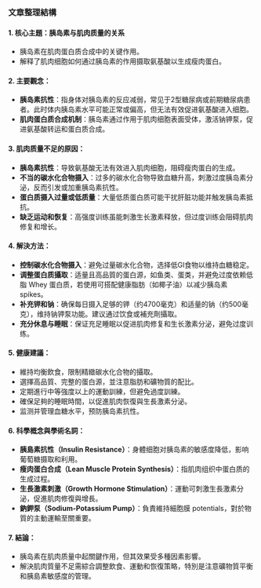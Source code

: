 ### 文章整理結構

#### 1. 核心主題：胰岛素与肌肉质量的关系
- 胰岛素在肌肉蛋白质合成中的关键作用。
- 解释了肌肉细胞如何通过胰岛素的作用摄取氨基酸以生成瘦肉蛋白。

#### 2. 主要觀念：
- **胰岛素抗性**：指身体对胰岛素的反应减弱，常见于2型糖尿病或前期糖尿病患者。此时体内胰岛素水平可能正常或偏高，但无法有效促进氨基酸进入细胞。
- **肌肉蛋白质合成机制**：胰岛素通过作用于肌肉细胞表面受体，激活钠钾泵，促进氨基酸转运和蛋白质合成。

#### 3. 肌肉质量不足的原因：
- **胰岛素抗性**：导致氨基酸无法有效进入肌肉细胞，阻碍瘦肉蛋白的生成。
- **不当的碳水化合物摄入**：过多的碳水化合物导致血糖升高，刺激过度胰岛素分泌，反而引发或加重胰岛素抗性。
- **蛋白质摄入过量或低质量**：大量低质蛋白质可能干扰肝脏功能并触发胰岛素抵抗。
- **缺乏运动和恢复**：高强度训练虽能刺激生长激素释放，但过度训练会阻碍肌肉修复和增长。

#### 4. 解決方法：
- **控制碳水化合物摄入**：避免过量碳水化合物，选择低GI食物以维持血糖稳定。
- **调整蛋白质攝取**：适量且高品質的蛋白源，如鱼类、蛋类，并避免过度依赖低脂 Whey 蛋白质，若使用可搭配健康脂肪（如椰子油）以减少胰岛素 spikes。
- **补充钾和钠**：确保每日摄入足够的钾（约4700毫克）和适量的钠（约500毫克），维持钠钾泵功能。建议通过饮食或補充劑攝取。
- **充分休息与睡眠**：保证充足睡眠以促进肌肉修复和生长激素分泌，避免过度训练。

#### 5. 健康建議：
- 維持均衡飲食，限制精緻碳水化合物的攝取。
- 選擇高品質、完整的蛋白源，並注意脂肪和礦物質的配比。
- 定期進行中等強度以上的運動訓練，但避免過度訓練。
- 確保足夠的睡眠時間，以促進肌肉恢復與生長激素分泌。
- 监测并管理血糖水平，预防胰岛素抗性。

#### 6. 科學概念與學術名詞：
- **胰島素抗性（Insulin Resistance）**：身體细胞对胰岛素的敏感度降低，影响葡萄糖摄取和利用。
- **瘦肉蛋白合成（Lean Muscle Protein Synthesis）**：指肌肉组织中蛋白质的生成过程。
- **生長激素刺激（Growth Hormone Stimulation）**：運動可刺激生長激素分泌，促進肌肉修復與增長。
- **鈉鉀泵（Sodium-Potassium Pump）**：負責維持細胞膜 potentials，對於物質的主動運輸至關重要。

#### 7. 結論：
- 胰岛素在肌肉质量中起關鍵作用，但其效果受多種因素影響。
- 解決肌肉質量不足需綜合調整飲食、運動和恢復策略，特別是注意礦物質平衡和胰島素敏感度的管理。